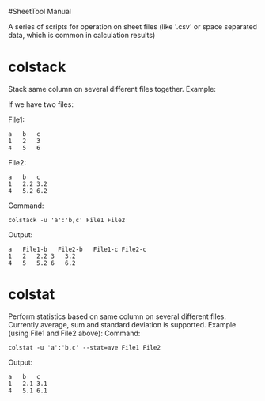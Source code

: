 #SheetTool Manual

A series of scripts for operation on sheet files (like '.csv' or space separated data, which is common in calculation results)

# colstack

Stack same column on several different files together. Example:

If we have two files:

File1:

    a   b   c
    1   2   3
    4   5   6

File2:

    a   b   c
    1   2.2 3.2
    4   5.2 6.2

Command:

    colstack -u 'a':'b,c' File1 File2

Output:

    a   File1-b   File2-b   File1-c File2-c
    1   2   2.2 3   3.2
    4   5   5.2 6   6.2

# colstat

Perform statistics based on same column on several different files. Currently average, sum and standard deviation is supported.
Example (using File1 and File2 above):
Command:

    colstat -u 'a':'b,c' --stat=ave File1 File2

Output:

    a   b   c
    1   2.1 3.1
    4   5.1 6.1
